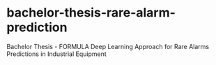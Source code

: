 # bachelor-thesis-rare-alarm-prediction
Bachelor Thesis - FORMULA Deep Learning Approach for Rare Alarms Predictions in Industrial Equipment

